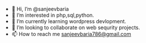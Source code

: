- 👋 Hi, I’m @sanjeevbaria
- 👀 I’m interested in php,sql,python.
- 🌱 I’m currently learning wordpress devlopment.
- 💞️ I’m looking to collaborate on web sequrity projects.
- 📫 How to reach me sanjeevbaria786@gmail.com

<!---
sanjeevbaria/sanjeevbaria is a ✨ special ✨ repository because its `README.md` (this file) appears on your GitHub profile.
You can click the Preview link to take a look at your changes.
--->
